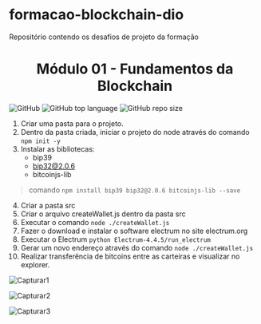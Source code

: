 # formacao-blockchain-dio
Repositório contendo os desafios de projeto da formação

<h1 align="center">Módulo 01 - Fundamentos da Blockchain</h1>

![GitHub](https://img.shields.io/github/license/avellar1975/formacao-blockchain-dio)
![GitHub top language](https://img.shields.io/github/languages/top/avellar1975/formacao-blockchain-dio)
![GitHub repo size](https://img.shields.io/github/repo-size/avellar1975/formacao-blockchain-dio?color=orange)

1. Criar uma pasta para o projeto.
2. Dentro da pasta criada, iniciar o projeto do node através do comando ```npm init -y```
3. Instalar as bibliotecas:
   * bip39
   * bip32@2.0.6
   * bitcoinjs-lib
> comando ```npm install bip39 bip32@2.0.6 bitcoinjs-lib --save```
4. Criar a pasta src
5. Criar o arquivo createWallet.js dentro da pasta src
6. Executar o comando ```node ./createWallet.js```
7. Fazer o download e instalar o software electrum no site electrum.org
8. Executar o Electrum ```python Electrum-4.4.5/run_electrum```
9. Gerar um novo endereço através do comando ```node ./createWallet.js```
10. Realizar transferência de bitcoins entre as carteiras e visualizar no explorer.
> 
![Capturar1](https://github.com/user-attachments/assets/9ace43c3-976d-42f5-bc8a-1eec34c0af04)

![Capturar2](https://github.com/user-attachments/assets/4bcff77f-15a5-4043-9420-ba3ebdc8c358)

![Capturar3](https://github.com/user-attachments/assets/f00a8ba5-b92e-4c0d-807d-edc17bb39f8f)


